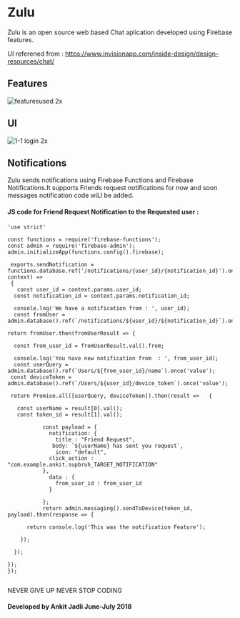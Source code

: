 # Zulu

Zulu is an open source web based Chat aplication developed using Firebase features.

UI referened from : https://www.invisionapp.com/inside-design/design-resources/chat/

## Features 

![featuresused 2x](https://user-images.githubusercontent.com/37221963/42370593-c8d3dba6-812a-11e8-8495-a2fcb7a8ecc0.png)


## UI
![1-1 login 2x](https://user-images.githubusercontent.com/37221963/42367936-57fa583a-8123-11e8-9d85-087f586abbe3.png)


## Notifications

Zulu sends notifications using Firebase Functions and Firebase Notifications.It supports Friends request notifications for now and soon messages notification code wiLl be added.


#### JS code for Friend Request Notification to the Requested user :


```
'use strict'

const functions = require('firebase-functions');
const admin = require('firebase-admin');
admin.initializeApp(functions.config().firebase);

 exports.sendNotification = functions.database.ref('/notifications/{user_id}/{notification_id}').onWrite((change, context) =>
 {
   const user_id = context.params.user_id;
  const notification_id = context.params.notification_id;

  console.log('We have a notification from : ', user_id);
  const fromUser = admin.database().ref(`/notifications/${user_id}/${notification_id}`).once('value');

return fromUser.then(fromUserResult => {

  const from_user_id = fromUserResult.val().from;

  console.log('You have new notification from  : ', from_user_id);
  const userQuery = admin.database().ref(`Users/${from_user_id}/name`).once('value');
 const deviceToken = admin.database().ref(`/Users/${user_id}/device_token`).once('value');

 return Promise.all([userQuery, deviceToken]).then(result =>   {

   const userName = result[0].val();
   const token_id = result[1].val();

           const payload = {
             notification: {
               title : "Friend Request",
              body: `${userName} has sent you request`,
               icon: "default",
             click_action : "com.example.ankit.supbruh_TARGET_NOTIFICATION"
           },
             data : {
               from_user_id : from_user_id
             }

           };
           return admin.messaging().sendToDevice(token_id, payload).then(response => {

      return console.log('This was the notification Feature');

    });

  });

});
});


```

NEVER GIVE UP NEVER STOP CODING 


#### Developed by Ankit Jadli June-July 2018


